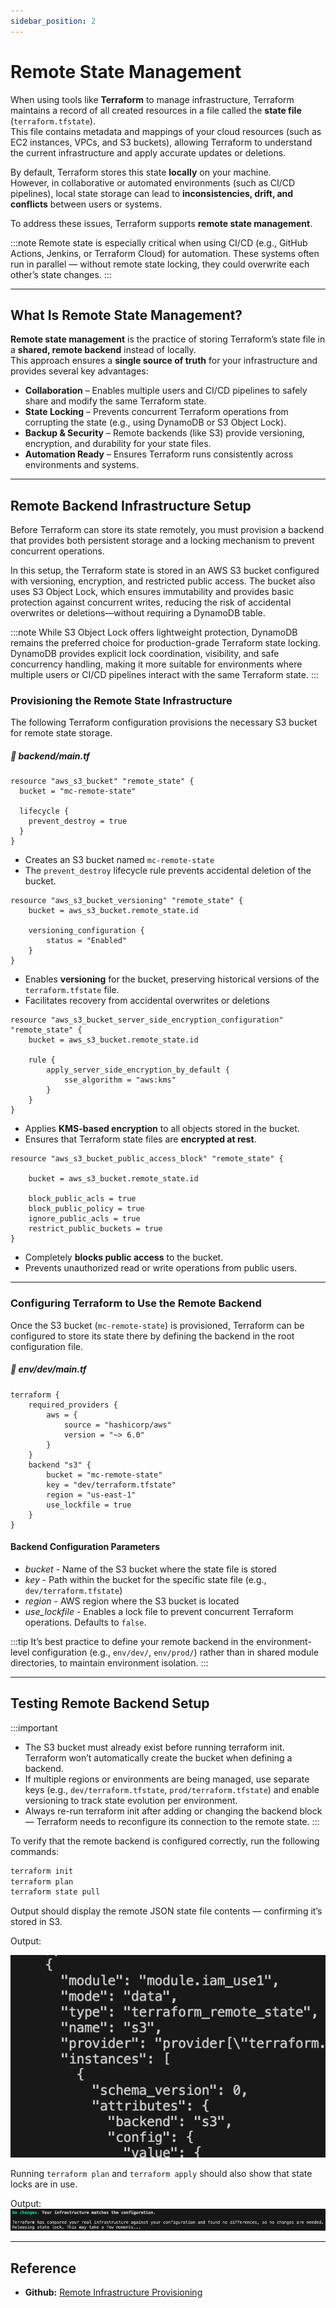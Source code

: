 ```yaml
---
sidebar_position: 2
---
```


# Remote State Management

When using tools like **Terraform** to manage infrastructure, Terraform maintains a record of all created resources in a file called the **state file** (`terraform.tfstate`).  
This file contains metadata and mappings of your cloud resources (such as EC2 instances, VPCs, and S3 buckets), allowing Terraform to understand the current infrastructure and apply accurate updates or deletions.

By default, Terraform stores this state **locally** on your machine.  
However, in collaborative or automated environments (such as CI/CD pipelines), local state storage can lead to **inconsistencies, drift, and conflicts** between users or systems.

To address these issues, Terraform supports **remote state management**.

:::note
Remote state is especially critical when using CI/CD (e.g., GitHub Actions, Jenkins, or Terraform Cloud) for automation. These systems often run in parallel — without remote state locking, they could overwrite each other’s state changes.
:::

---
## What Is Remote State Management?

**Remote state management** is the practice of storing Terraform’s state file in a **shared, remote backend** instead of locally.  
This approach ensures a **single source of truth** for your infrastructure and provides several key advantages:

- **Collaboration** – Enables multiple users and CI/CD pipelines to safely share and modify the same Terraform state.
- **State Locking** – Prevents concurrent Terraform operations from corrupting the state (e.g., using DynamoDB or S3 Object Lock).
- **Backup & Security** – Remote backends (like S3) provide versioning, encryption, and durability for your state files.
- **Automation Ready** – Ensures Terraform runs consistently across environments and systems.


---

## Remote Backend Infrastructure Setup

Before Terraform can store its state remotely, you must provision a backend that provides both persistent storage and a locking mechanism to prevent concurrent operations.

In this setup, the Terraform state is stored in an AWS S3 bucket configured with versioning, encryption, and restricted public access. The bucket also uses S3 Object Lock, which ensures immutability and provides basic protection against concurrent writes, reducing the risk of accidental overwrites or deletions—without requiring a DynamoDB table.

:::note
While S3 Object Lock offers lightweight protection, DynamoDB remains the preferred choice for production-grade Terraform state locking.
DynamoDB provides explicit lock coordination, visibility, and safe concurrency handling, making it more suitable for environments where multiple users or CI/CD pipelines interact with the same Terraform state.
:::

### Provisioning the Remote State Infrastructure

The following Terraform configuration provisions the necessary S3 bucket for remote state storage.

##### 📁 <i>backend/main.tf</i>

```hcl
resource "aws_s3_bucket" "remote_state" {
  bucket = "mc-remote-state"

  lifecycle {
    prevent_destroy = true
  }
}
```

- Creates an S3 bucket named `mc-remote-state` 
- The `prevent_destroy` lifecycle rule prevents accidental deletion of the bucket.

```hcl
resource "aws_s3_bucket_versioning" "remote_state" {
	bucket = aws_s3_bucket.remote_state.id
	
	versioning_configuration {
		status = "Enabled"
	}
}
```

- Enables **versioning** for the bucket, preserving historical versions of the `terraform.tfstate` file.
- Facilitates recovery from accidental overwrites or deletions


```hcl
resource "aws_s3_bucket_server_side_encryption_configuration" "remote_state" {
	bucket = aws_s3_bucket.remote_state.id	
	
	rule {
		apply_server_side_encryption_by_default {
			sse_algorithm = "aws:kms"
		}
	}
}
```

- Applies **KMS-based encryption** to all objects stored in the bucket.
- Ensures that Terraform state files are **encrypted at rest**.

```hcl
resource "aws_s3_bucket_public_access_block" "remote_state" {

	bucket = aws_s3_bucket.remote_state.id  
	
	block_public_acls = true
	block_public_policy = true
	ignore_public_acls = true
	restrict_public_buckets = true
}
```

- Completely **blocks public access** to the bucket.
- Prevents unauthorized read or write operations from public users.

---
### Configuring Terraform to Use the Remote Backend

Once the S3 bucket (`mc-remote-state`) is provisioned, Terraform can be configured to store its state there by defining the backend in the root configuration file.

##### 📁 <i>env/dev/main.tf</i>

```hcl
terraform {
	required_providers {
		aws = {
			source = "hashicorp/aws"
			version = "~> 6.0"
		}
	}
	backend "s3" {
		bucket = "mc-remote-state"
		key = "dev/terraform.tfstate"
		region = "us-east-1"	
		use_lockfile = true
	}
}
```

#### Backend Configuration Parameters
- *bucket* - Name of the S3 bucket where the state file is stored
- *key* - Path within the bucket for the specific state file (e.g., `dev/terraform.tfstate`)
- *region* - AWS region where the S3 bucket is located
- *use_lockfile* - Enables a lock file to prevent concurrent Terraform operations. Defaults to `false`.

:::tip
It’s best practice to define your remote backend in the environment-level configuration (e.g., `env/dev/`, `env/prod/`) rather than in shared module directories, to maintain environment isolation.
:::

---

## Testing Remote Backend Setup

:::important
- The S3 bucket must already exist before running terraform init. Terraform won’t automatically create the bucket when defining a backend.
- If multiple regions or environments are being managed, use separate keys (e.g., `dev/terraform.tfstate`, `prod/terraform.tfstate`) and enable versioning to track state evolution per environment.
- Always re-run terraform init after adding or changing the backend block — Terraform needs to reconfigure its connection to the remote state.
:::

To verify that the remote backend is configured correctly, run the following commands:

```bash
terraform init
terraform plan
terraform state pull
```

Output should display the remote JSON state file contents — confirming it’s stored in S3.

Output:

![Output](./img/tf-state-output.png "tf-state-output")

Running `terraform plan` and `terraform apply` should also show that state locks are in use.

Output:
![Remote State Lock](./img/remote-state-lock.png "remote state lock")

---
## Reference

- **Github:** [Remote Infrastructure Provisioning](https://github.com/deeowemez/minicommerce/blob/main/infra/backend/main.tf)
